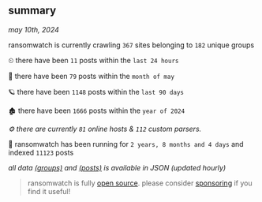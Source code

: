 
## summary
_may 10th, 2024_

ransomwatch is currently crawling `367` sites belonging to `182` unique groups

⏲ there have been `11` posts within the `last 24 hours`

🦈 there have been `79` posts within the `month of may`

🪐 there have been `1148` posts within the `last 90 days`

🏚 there have been `1666` posts within the `year of 2024`

_⚙️ there are currently `81` online hosts & `112` custom parsers._

🦕 ransomwatch has been running for `2 years, 8 months and 4 days` and indexed `11123` posts

_all data  [(groups)](http://ransomwhat.telemetry.ltd/groups) and [(posts)](http://ransomwhat.telemetry.ltd/posts) is available in JSON (updated hourly)_

> ransomwatch is fully [open source](https://github.com/joshhighet/ransomwatch#ransomwatch--). please consider [sponsoring](https://github.com/sponsors/joshhighet) if you find it useful!
